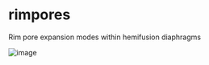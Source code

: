 # rimpores
Rim pore expansion modes within hemifusion diaphragms

![image](https://github.com/user-attachments/assets/ecdfa81a-8708-43ce-bdc5-63ff79d27bd6)

